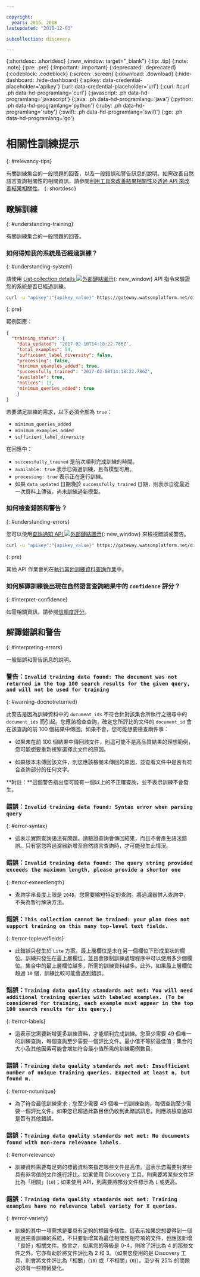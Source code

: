 ```yaml
---

copyright:
  years: 2015, 2018
lastupdated: "2018-12-03"

subcollection: discovery

---
```


{:shortdesc: .shortdesc}
{:new_window: target="_blank"}
{:tip: .tip}
{:note: .note}
{:pre: .pre}
{:important: .important}
{:deprecated: .deprecated}
{:codeblock: .codeblock}
{:screen: .screen}
{:download: .download}
{:hide-dashboard: .hide-dashboard}
{:apikey: data-credential-placeholder='apikey'} 
{:url: data-credential-placeholder='url'}
{:curl: #curl .ph data-hd-programlang='curl'}
{:javascript: .ph data-hd-programlang='javascript'}
{:java: .ph data-hd-programlang='java'}
{:python: .ph data-hd-programlang='python'}
{:ruby: .ph data-hd-programlang='ruby'}
{:swift: .ph data-hd-programlang='swift'}
{:go: .ph data-hd-programlang='go'}

# 相關性訓練提示
{: #relevancy-tips}

 有關訓練集合的一般問題的回答，以及一般錯誤和警告訊息的說明。如需改善自然語言查詢相關性的相關資訊，請參閱[利用工具來改善結果相關性](/docs/services/discovery?topic=discovery-improving-result-relevance-with-the-tooling#improving-result-relevance-with-the-tooling)及[透過 API 來改善結果相關性](/docs/services/discovery?topic=discovery-improving-result-relevance-with-the-api#improving-result-relevance-with-the-api)。
{: shortdesc}

## 瞭解訓練
{: #understanding-training}

有關訓練集合的一般問題的回答。

### 如何得知我的系統是否經過訓練？
{: #understanding-system}

請使用 [List collection details ![外部鏈結圖示](../../icons/launch-glyph.svg "外部鏈結圖示")](https://{DomainName}/apidocs/discovery#get-collection-details){: new_window} API 指令來驗證您的系統是否已經過訓練。  

```bash
curl -u "apikey":"{apikey_value}" https://gateway.watsonplatform.net/discovery/api/v1/environments/{environment_id}/collections/{collection_id}?version=2017-11-07"
```
{: pre}

範例回應：

```json
{
  "training_status": {
    "data_updated": "2017-02-10T14:18:22.786Z",
    "total_examples": 54,
    "sufficient_label_diversity": false,
    "processing": false,
    "minimum_examples_added": true,
    "successfully_trained": "2017-02-08T14:18:22.786Z",
    "available": true,
    "notices": 13,
    "minimum_queries_added": true    
    }
}
```

若要滿足訓練的需求，以下必須全部為 `true`：
- `minimum_queries_added`
- `minimum_examples_added`
- `sufficient_label_diversity`   

在回應中：
- `successfully_trained` 是前次順利完成訓練的時間。
- `available: true` 表示已做過訓練，且有模型可用。
- `processing: true` 表示正在進行訓練。
-  如果 `data_updated` 日期晚於 `successfully_trained` 日期，則表示自從最近一次資料上傳後，尚未訓練過新模型。  

### 如何檢查錯誤和警告？
{: #understanding-errors}

您可以使用[查詢通知 API ![外部鏈結圖示](../../icons/launch-glyph.svg "外部鏈結圖示")](https://{DomainName}/apidocs/discovery#query-system-notices){: new_window} 來檢視錯誤或警告。  

```bash
curl -u "apikey":"{apikey_value}" https://gateway.watsonplatform.net/discovery/api/v1/environments/{environment_id}/collections/{collection_id}/notices?version=2017-11-07"
```
{: pre}

其他 API 作業會列在[執行其他訓練資料查詢作業](/docs/services/discovery?topic=discovery-improving-result-relevance-with-the-api#training-data-operations)中。

### 如何解譯訓練後出現在自然語言查詢結果中的 `confidence` 評分？
{: #interpret-confidence}

如需相關資訊，請參閱[信賴度評分](/docs/services/discovery?topic=discovery-improving-result-relevance-with-the-tooling#confidence)。  

## 解譯錯誤和警告
{: #interpreting-errors}

一般錯誤和警告訊息的說明。

### 警告：`Invalid training data found: The document was not returned in the top 100 search results for the given query, and will not be used for training`
{: #warning-docnotreturned}

此警告是因為訓練資料中的 `document_ids` 不符合針對該集合所執行之搜尋中的 `document_ids` 而引起。您應該檢查查詢，確定您所評比的文件的 `document_id` 會在該查詢的前 100 個結果中傳回。如果不會，您可能想要檢查兩件事：  

- 如果未在前 100 個結果中傳回該文件，則這可能不是高品質結果的理想範例，您可能想要重新視察選擇此文件的原因。  

- 如果根本未傳回該文件，則您應該檢閱未傳回的原因，並查看文件中是否有符合查詢部分的任何文字。  

**附註：**這個警告指出您可能有一個以上的不正確查詢，並不表示訓練不會發生。  

### 錯誤：`Invalid training data found: Syntax error when parsing query`
{: #error-syntax}

- 這表示實際查詢語法有問題。請驗證查詢會傳回結果，而且不會產生語法錯誤。只有當您將過濾器新增至自然語言查詢時，才可能發生此情況。

### 錯誤：`Invalid training data found: The query string provided exceeds the maximum length, please provide a shorter one`
{: #error-exceedlength}

- 查詢字串長度上限是 `2048`。您需要縮短特定的查詢。將過濾器併入查詢中，不失為暫行解決方法。  

### 錯誤：`This collection cannot be trained: your plan does not support training on this many top-level text fields.`
{: #error-toplevelfields}

- 此錯誤只發生於 `Lite` 方案。最上層欄位是未在另一個欄位下形成巢狀的欄位。訓練只發生在最上層欄位，並且會限制訓練處理程序中可以使用多少個欄位。集合中的最上層欄位越多，所需的訓練資料越多。此外，如果最上層欄位超過 `10` 個，訓練比較可能會遇到錯誤。 

### 錯誤：`Training data quality standards not met: You will need additional training queries with labeled examples. (To be considered for training, each example must appear in the top 100 search results for its query.)`
{: #error-labels}

- 這表示您需要新增更多訓練資料，才能順利完成訓練。您至少需要 49 個唯一的訓練查詢，每個查詢至少需要一個評比文件。最小值不等於最佳值；集合的大小及其他因素可能會增加符合最小值所需的訓練範例數目。  

### 錯誤：`Training data quality standards not met: Insufficient number of unique training queries. Expected at least n, but found m.`
{: #error-notunique}

- 為了符合最低訓練需求；您至少需要 49 個唯一的訓練查詢，每個查詢至少需要一個評比文件。如果您已超過此數目但仍收到此錯誤訊息，則應該檢查通知是否有其他錯誤。  

### 錯誤：`Training data quality standards not met: No documents found with non-zero relevance labels.`
{: #error-relevance}

- 訓練資料需要有足夠的標籤資料來指定哪些文件是高值。這表示您需要對某些具有非零值的文件進行評比。如果使用 Discovery 工具，則需要將某些文件評比為「相關」(`10`)；如果使用 API，則需要將部分文件標示為 `1` 或更高。   

### 錯誤：`Training data quality standards not met: Training examples have no relevance label variety for X queries.`
{: #error-variety}

- 訓練的其中一項需求是要具有足夠的標籤多樣性。這表示如果您想要得到一個經過完善訓練的系統，不只要新增其為最佳相關性相符項的文件，也應該新增「良好」相關文件。換言之，如果您的等級是 0-4，則除了評比為 4 的那些文件之外，它亦有助於將文件評比為 2 和 3。（如果您使用的是 Discovery 工具，則會將文件評比為「相關」(`10`) 或「不相關」(`0`)）。至少有 25% 的問題必須有一些標籤變化。   
